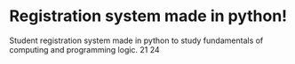 # Registration system made in python!
Student registration system made in python to study fundamentals of computing and programming logic.
21
24
